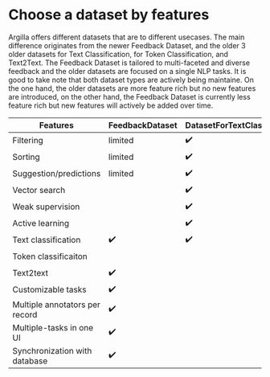 # Choose a dataset by features

Argilla offers different datasets that are to different usecases. The main difference originates from the newer Feedback Dataset, and the older 3 older datasets for Text Classification, for Token Classification, and Text2Text. The Feedback Dataset is tailored to multi-faceted and diverse feedback and the older datasets are focused on a single NLP tasks. It is good to take note that both dataset types are actively being maintaine. On the one hand, the older datasets are more feature rich but no new features are introduced, on the other hand, the Feedback Dataset is currently less feature rich but new features will actively be added over time.

| Features                      	| FeedbackDataset 	| DatasetForTextClassification 	| DatasetForTokenClassification 	| DatasetForText2Text 	|
|-------------------------------	|-----------------	|------------------------------	|-------------------------------	|---------------------	|
| Filtering                     	| limited           | ✔️                            	| ✔️                             	| ✔️                   	|
| Sorting                       	| limited         	| ✔️                            	| ✔️                             	| ✔️                   	|
| Suggestion/predictions        	| limited       	| ✔️                            	| ✔️                             	| ✔️                   	|
| Vector search                 	|                 	| ✔️                            	| ✔️                             	| ✔️                   	|
| Weak supervision              	|                 	| ✔️                            	| ✔️                             	| ✔️                   	|
| Active learning               	|                 	| ✔️                            	| ✔️                             	| ✔️                   	|
| Text classification           	| ✔️               	| ✔️                            	|                               	|                     	|
| Token classificaiton          	|                 	|                              	| ✔️                             	|                     	|
| Text2text                     	| ✔️               	|                              	|                               	| ✔️                   	|
| Customizable tasks               	| ✔️               	|                              	|                               	|                     	|
| Multiple annotators per record 	| ✔️               	|                              	|                               	|                     	|
| Multiple-tasks in one UI      	| ✔️               	|                              	|                               	|                     	|
| Synchronization with database 	| ✔️               	|                              	|                               	|                     	|